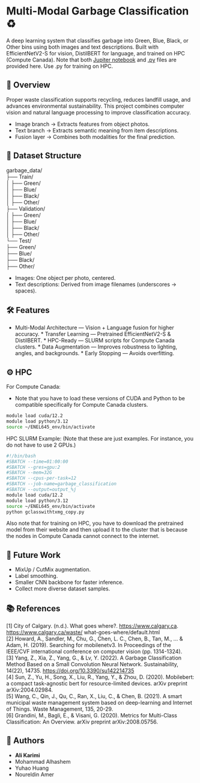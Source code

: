 # Multi-Modal Garbage Classification ♻️

A deep learning system that classifies garbage into Green, Blue, Black, or Other bins using both images and text descriptions. Built with EfficientNetV2-S for vision, DistilBERT for language, and trained on HPC (Compute Canada).
Note that both [Jupiter notebook](https://github.com/alikauc/Multimodal-Garbage-Classification/blob/main/MultimodalGarbageClassifier%20(1).ipynb) and [.py](https://github.com/alikauc/Multimodal-Garbage-Classification/blob/main/gclasswithtxmg.py) files are provided here. Use .py for training on HPC. 

## 📌 Overview
Proper waste classification supports recycling, reduces landfill usage, and advances environmental sustainability. This project combines computer vision and natural language processing to improve classification accuracy.  
* Image branch → Extracts features from object photos.  
* Text branch → Extracts semantic meaning from item descriptions.  
* Fusion layer → Combines both modalities for the final prediction.

## 📂 Dataset Structure
garbage_data/  
├── Train/  
│   ├── Green/  
│   ├── Blue/  
│   ├── Black/  
│   ├── Other/  
├── Validation/  
│   ├── Green/  
│   ├── Blue/  
│   ├── Black/  
│   ├── Other/  
└── Test/  
    ├── Green/  
    ├── Blue/  
    ├── Black/  
    ├── Other/  
* Images: One object per photo, centered.  
* Text descriptions: Derived from image filenames (underscores → spaces).

## 🛠 Features
* Multi-Modal Architecture — Vision + Language fusion for higher accuracy. * Transfer Learning — Pretrained EfficientNetV2-S & DistilBERT. * HPC-Ready — SLURM scripts for Compute Canada clusters. * Data Augmentation — Improves robustness to lighting, angles, and backgrounds. * Early Stopping — Avoids overfitting.

## ⚙️ HPC
For Compute Canada:  
* Note that you have to load these versions of CUDA and Python to be compatible specifically for Compute Canada clusters.
```bash
module load cuda/12.2
module load python/3.12
source ~/ENEL645_env/bin/activate
```
HPC SLURM Example:
(Note that these are just examples. For instance, you do not have to use 2 GPUs.)
```bash
#!/bin/bash
#SBATCH --time=01:00:00
#SBATCH --gres=gpu:2 
#SBATCH --mem=32G
#SBATCH --cpus-per-task=12
#SBATCH --job-name=garbage_classification
#SBATCH --output=output_%j
module load cuda/12.2
module load python/3.12
source ~/ENEL645_env/bin/activate
python gclasswithtxmg_copy.py
```
Also note that for training on HPC, you have to download the pretrained model from their website and then upload it to the cluster that is because the nodes in Compute Canada cannot connect to the internet.
## 🔮 Future Work
* MixUp / CutMix augmentation.
* Label smoothing.
* Smaller CNN backbone for faster inference.
* Collect more diverse dataset samples.

## 📚 References
[1] City of Calgary. (n.d.). What goes where?. https://www.calgary.ca. https://www.calgary.ca/waste/
what-goes-where/default.html  
[2] Howard, A., Sandler, M., Chu, G., Chen, L. C., Chen, B., Tan, M., ... & Adam, H. (2019). Searching
for mobilenetv3. In Proceedings of the IEEE/CVF international conference on computer vision (pp.
1314-1324).  
[3] Yang, Z., Xia, Z., Yang, G., & Lv, Y. (2022). A Garbage Classification Method Based on a Small
Convolution Neural Network. Sustainability, 14(22), 14735. https://doi.org/10.3390/su142214735  
[4] Sun, Z., Yu, H., Song, X., Liu, R., Yang, Y., & Zhou, D. (2020). Mobilebert: a compact task-agnostic
bert for resource-limited devices. arXiv preprint arXiv:2004.02984.  
[5] Wang, C., Qin, J., Qu, C., Ran, X., Liu, C., & Chen, B. (2021). A smart municipal waste management
system based on deep-learning and Internet of Things. Waste Management, 135, 20-29.  
[6] Grandini, M., Bagli, E., & Visani, G. (2020). Metrics for Multi-Class Classification: An Overview.
arXiv preprint arXiv:2008.05756.  

## 👥 Authors
* **Ali Karimi**
* Mohammad Alhashem
* Yuhao Huang 
* Noureldin Amer
